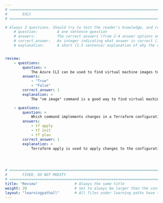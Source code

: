 ```yaml
---
# ================================================================================
#       Edit
# ================================================================================

# Always 3 questions. Should try to test the reader's knowledge, and reinforce the key points you want them to remember.
    # question:         A one sentence question
    # answers:          The correct answers (from 2-4 answer options only). Should be surrounded by quotes.
    # correct_answer:   An integer indicating what answer is correct (index starts from 0)
    # explanation:      A short (1-3 sentence) explanation of why the correct answer is correct. Can add additional context if desired


review:
    - questions:
        question: >
            The Azure CLI can be used to find virtual machine images to deploy on Arm instances.
        answers:
            - "True"
            - "False"
        correct_answer: 1                     
        explanation: >
            The "vm image" command is a good way to find virtual machine images.

    - questions:
        question: >
            Which command implements changes in a Terraform configuration?
        answers:
            - tf apply
            - tf init
            - tf plan
        correct_answer: 1                     
        explanation: >
            Terraform apply is used to apply changes to the configuration.
               



# ================================================================================
#       FIXED, DO NOT MODIFY
# ================================================================================
title: "Review"                 # Always the same title
weight: 20                      # Set to always be larger than the content in this path
layout: "learningpathall"       # All files under learning paths have this same wrapper
---
```

